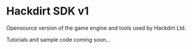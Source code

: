 # Hackdirt SDK v1

Opensource version of the game engine and tools used by Hackdirt Ltd.

Tutorials and sample code coming soon...